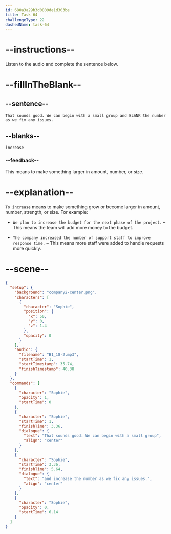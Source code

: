 ```yaml
---
id: 680a3a29b3d0809de1d303be
title: Task 64
challengeType: 22
dashedName: task-64
---
```


<!-- (Audio) Sophie: That sounds good. We can begin with a small group and increase the number as we fix any issues. -->

# --instructions--

Listen to the audio and complete the sentence below.

# --fillInTheBlank--

## --sentence--

`That sounds good. We can begin with a small group and BLANK the number as we fix any issues.`

## --blanks--

`increase`

### --feedback--

This means to make something larger in amount, number, or size.

# --explanation--

`To increase` means to make something grow or become larger in amount, number, strength, or size. For example:

- `We plan to increase the budget for the next phase of the project.` – This means the team will add more money to the budget.

- `The company increased the number of support staff to improve response time.` – This means more staff were added to handle requests more quickly.

# --scene--

```json
{
  "setup": {
    "background": "company2-center.png",
    "characters": [
      {
        "character": "Sophie",
        "position": {
          "x": 50,
          "y": 0,
          "z": 1.4
        },
        "opacity": 0
      }
    ],
    "audio": {
      "filename": "B1_18-2.mp3",
      "startTime": 1,
      "startTimestamp": 35.74,
      "finishTimestamp": 40.38
    }
  },
  "commands": [
    {
      "character": "Sophie",
      "opacity": 1,
      "startTime": 0
    },
    {
      "character": "Sophie",
      "startTime": 1,
      "finishTime": 3.36,
      "dialogue": {
        "text": "That sounds good. We can begin with a small group",
        "align": "center"
      }
    },
    {
      "character": "Sophie",
      "startTime": 3.36,
      "finishTime": 5.64,
      "dialogue": {
        "text": "and increase the number as we fix any issues.",
        "align": "center"
      }
    },
    {
      "character": "Sophie",
      "opacity": 0,
      "startTime": 6.14
    }
  ]
}
```
